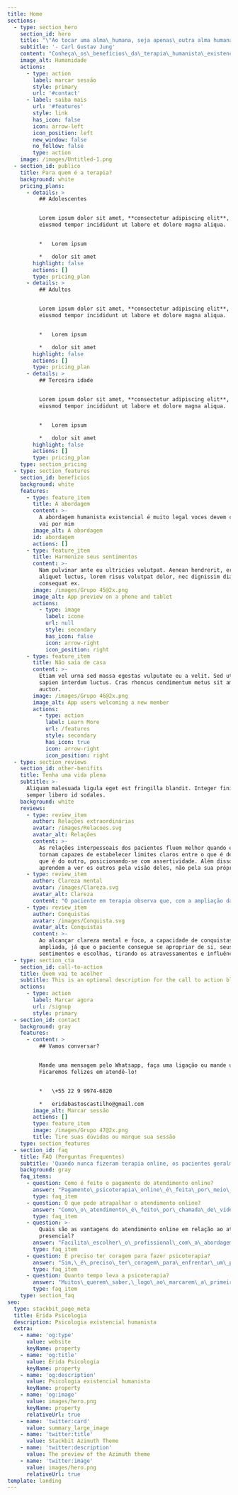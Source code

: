 ```yaml
---
title: Home
sections:
  - type: section_hero
    section_id: hero
    title: "\"Ao tocar uma alma\_humana, seja apenas\_outra alma humana\""
    subtitle: '- Carl Gustav Jung'
    content: "Conheça\_os\_benefícios\_da\_terapia\_humanista\_existencial\_fenomenológica?\_Marque\_uma\_sessão\_com\_a\_psicóloga\_Érida\_Bastos\_Castilho\_(CRP\_05/51653)\_ou\_clique\_em\_saiba\_mais.\n"
    image_alt: Humanidade
    actions:
      - type: action
        label: marcar sessão
        style: primary
        url: '#contact'
      - label: saiba mais
        url: '#features'
        style: link
        has_icon: false
        icon: arrow-left
        icon_position: left
        new_window: false
        no_follow: false
        type: action
    image: /images/Untitled-1.png
  - section_id: publico
    title: Para quem é a terapia?
    background: white
    pricing_plans:
      - details: >
          ## Adolescentes


          Lorem ipsum dolor sit amet, **consectetur adipiscing elit**, sed do
          eiusmod tempor incididunt ut labore et dolore magna aliqua.


          *   Lorem ipsum

          *   dolor sit amet
        highlight: false
        actions: []
        type: pricing_plan
      - details: >
          ## Adultos


          Lorem ipsum dolor sit amet, **consectetur adipiscing elit**, sed do
          eiusmod tempor incididunt ut labore et dolore magna aliqua.


          *   Lorem ipsum

          *   dolor sit amet
        highlight: false
        actions: []
        type: pricing_plan
      - details: >
          ## Terceira idade


          Lorem ipsum dolor sit amet, **consectetur adipiscing elit**, sed do
          eiusmod tempor incididunt ut labore et dolore magna aliqua.


          *   Lorem ipsum

          *   dolor sit amet
        highlight: false
        actions: []
        type: pricing_plan
    type: section_pricing
  - type: section_features
    section_id: beneficios
    background: white
    features:
      - type: feature_item
        title: A abordagem
        content: >-
          A abordagem humanista existencial é muito legal voces devem conhecer
          vai por mim
        image_alt: A abordagem
        id: abordagem
        actions: []
      - type: feature_item
        title: Harmonize seus sentimentos
        content: >-
          Nam pulvinar ante eu ultricies volutpat. Aenean hendrerit, eros sed
          aliquet luctus, lorem risus volutpat dolor, nec dignissim diam neque
          consequat ex.
        image: /images/Grupo 45@2x.png
        image_alt: App preview on a phone and tablet
        actions:
          - type: image
            label: icone
            url: null
            style: secondary
            has_icon: false
            icon: arrow-right
            icon_position: right
      - type: feature_item
        title: Não saia de casa
        content: >-
          Etiam vel urna sed massa egestas vulputate eu a velit. Sed ut nisl nec
          sapien interdum luctus. Cras rhoncus condimentum metus sit amet
          auctor.
        image: /images/Grupo 46@2x.png
        image_alt: App users welcoming a new member
        actions:
          - type: action
            label: Learn More
            url: /features
            style: secondary
            has_icon: true
            icon: arrow-right
            icon_position: right
  - type: section_reviews
    section_id: other-benifits
    title: Tenha uma vida plena
    subtitle: >-
      Aliquam malesuada ligula eget est fringilla blandit. Integer finibus
      semper libero id sodales.
    background: white
    reviews:
      - type: review_item
        author: Relações extraordinárias
        avatar: /images/Relacoes.svg
        avatar_alt: Relações
        content: >-
          As relações interpessoais dos pacientes fluem melhor quando eles se
          tornam capazes de estabelecer limites claros entre o que é deles e o
          que é do outro, posicionando-se com assertividade. Além disso,
          aprendem a ver os outros pela visão deles, não pela sua própria.
      - type: review_item
        author: Clareza mental
        avatar: /images/Clareza.svg
        avatar_alt: Clareza
        content: "O paciente em terapia observa que, com a ampliação da consciência,\_ alcançam uma percepção melhor da vida fora e dentro de si mesmos, tendo como consequência mais facilidade para tomar decisões e em não se perderem nos papéis que assumem."
      - type: review_item
        author: Conquistas
        avatar: /images/Conquista.svg
        avatar_alt: Conquistas
        content: >-
          Ao alcançar clareza mental e foco, a capacidade de conquistas é
          ampliada, já que o paciente consegue se apropriar de si, seus
          sentimentos e escolhas, tirando os atravessamentos e influências.
  - type: section_cta
    section_id: call-to-action
    title: Quem vai te acolher
    subtitle: This is an optional description for the call to action block.
    actions:
      - type: action
        label: Marcar agora
        url: /signup
        style: primary
  - section_id: contact
    background: gray
    features:
      - content: >
          ## Vamos conversar?


          Mande uma mensagem pelo Whatsapp, faça uma ligação ou mande um e-mail!
          Ficaremos felizes em atendê-lo!


          *   \+55 22 9 9974-6820

          *   eridabastoscastilho@gmail.com
        image_alt: Marcar sessão
        actions: []
        type: feature_item
        image: /images/Grupo 47@2x.png
        title: Tire suas dúvidas ou marque sua sessão
    type: section_features
  - section_id: faq
    title: FAQ (Perguntas Frequentes)
    subtitle: 'Quando nunca fizeram terapia online, os pacientes geralmente perguntam:'
    background: gray
    faq_items:
      - question: Como é feito o pagamento do atendimento online?
        answer: "Pagamento\_psicoterapia\_online\_é\_feita\_por\_meio\_de\_transferência\_bancária\_ou\_PIX.\n"
        type: faq_item
      - question: O que pode atrapalhar o atendimento online?
        answer: "Como\_o\_atendimento\_é\_feito\_por\_chamada\_de\_vídeo,\_o\_que\_pode\_atrapalhar\_é\_uma\_internet\_ruim\_ou\_pouca\_bateria.\_Outro\_problema\_é\_o\_paciente\_não\_ter\_um\_espaço\_para\_fazer\_a\_chamada\_com\_a\_segurança\_de\_poder\_falar\_a\_vontade.\n\n"
        type: faq_item
      - question: >-
          Quais são as vantagens do atendimento online em relação ao atendimento
          presencial?
        answer: "Facilita\_escolher\_o\_profissional\_com\_a\_abordagem\_de\_trabalho\_que\_você\_mais\_se\_indentifica,\_\_independente\_da\_distância;\_Comodidade,\_já\_que\_você\_só\_vai\_precisar\_de\_um\_celular\_e\_uma\_boa\_conexão\_de\_internet;\_Redução\_de\_gasto\_de\_tempo\_com\_o\_deslocamento\_e\_de\_custos\_indiretos,\_como:\_úber,\_gasolina,\_estacionamento.\_Essa\_modalidade\_de\_atendimento\_já\_foi\_\_regulamentada\_pelo\_Conselho\_Federal\_de\_Psicologia\_na\_resolução\_CFP\_011/2018.\_Vale\_ressaltar,\_que\_o\_acolhimento\_e\_o\_entrosamento\_entre\_psicólogo\_e\_paciente,\_necessários\_para\_o\_vínculo\_terapêutico,\_ocorrem\_nessa\_modalidade\_e\_a\_psicoterapia\_transcorre\_normalmente.\n\n"
        type: faq_item
      - question: É preciso ter coragem para fazer psicoterapia?
        answer: "Sim,\_é\_preciso\_ter\_coragem\_para\_enfrentar\_um\_processo\_de\_psicoterapia,\_porque\_\_não\_é\_nada\_confortável\_falar\_dos\_traumas,\_das\_fraquezas,\_\_das\_dores,\_das\_perdas.\_No\_entanto,\_a\_pessoa\_já\_está\_em\_sofrimento\_e\_terá\_um\_retorno\_que\_será\_bom,\_proveitoso\_e\_produtivo,\_refazendo\_sua\_realidade\_interna\_e\_externa.\_Contardo\_Calligaris\_pontua\_que:\_\"Uma\_psicoterapia\_é\_uma\_experiência\_que\_transforma,\_pode-se\_sair\_dela\_sem\_o\_sofrimento\_do\_qual\_a\_gente\_se\_queixava\_inicialmente,\_mas\_ao\_custo\_de\_uma\_mudança.\_Na\_saída,\_não\_somos\_os\_mesmos\_sem\_dor,\_somos\_outros,\_diferentes.\"\n"
        type: faq_item
      - question: Quanto tempo leva a psicoterapia?
        answer: "Muitos\_querem\_saber,\_logo\_ao\_marcarem\_a\_primeira\_sessão,\_quanto\_tempo\_irá\_durar\_o\_tratamento.\_A\_duração\_de\_um\_tratamento\_psicoterapêutico\_varia\_consideravelmente\_dependendo\_da\_pessoa\_e\_da\_natureza\_das\_questões\_a\_serem\_trabalhadas.\_É\_impossível\_determinar\_com\_precisão\_o\_tempo\_necessário\_para\_o\_aparecimento\_de\_resultados.\_Vários\_fatores\_podem\_influenciar\_nessa\_linha\_do\_tempo\_como:\_a\_natureza\_do\_problema\_em\_si,\_\_por\_quanto\_tempo\_o\_problema\_tem\_sido\_um\_problema\_(pode\_ser\_recente,\_pode\_ser\_de\_longa\_duração),\_do\_apoio\_recebido\_da\_família\_e\_amigos,\_da\_dedicação,\_compromisso\_e\_entrega\_no\_processo.\_Na\_minha\_prática\_clínica,\_a\_maioria\_dos\_pacientes/clientes\_levaram\_anos\_para\_procurar\_o\_tratamento,\_seja\_por\_receio\_de\_falarem\_sobre\_seu\_problema\_e\_serem\_julgados,\_por\_sentirem\_vergonha,\_resistência\_ao\_enfrentamento\_e\_por\_falta\_de\_recursos\_financeiros.\n"
        type: faq_item
    type: section_faq
seo:
  type: stackbit_page_meta
  title: Érida Psicologia
  description: Psicologia existencial humanista
  extra:
    - name: 'og:type'
      value: website
      keyName: property
    - name: 'og:title'
      value: Érida Psicologia
      keyName: property
    - name: 'og:description'
      value: Psicologia existencial humanista
      keyName: property
    - name: 'og:image'
      value: images/hero.png
      keyName: property
      relativeUrl: true
    - name: 'twitter:card'
      value: summary_large_image
    - name: 'twitter:title'
      value: Stackbit Azimuth Theme
    - name: 'twitter:description'
      value: The preview of the Azimuth theme
    - name: 'twitter:image'
      value: images/hero.png
      relativeUrl: true
template: landing
---
```

